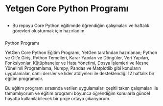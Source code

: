 # Yetgen Core Python Programı

## 
- Bu repoyu Core Python eğitimnde öğrendiğim çalışmaları ve haftalık görevleri oluşturmak için hazırladım.
###
Python Programı


YetGen Core Python Eğitim Programı, YetGen tarafından hazırlanan; Python ve Git’e Giriş, Python Temelleri, Karar Yapıları ve Döngüler, Veri Yapıları, Fonksiyonlar, Kütüphaneler ve Hata Yönetimi, Dosya İşlemleri ve Nesne Yönelimli Programlama, Numpy, Pandas ve Matplotlib gibi konuların uygulamalar, canlı dersler ve lider atölyeleri ile desteklendiği 12 haftalık bir eğitim programıdır.

Bu eğitim programı sırasında verilen uygulamaları çeşitli takım çalışmaları ile tamamlıyorum ve eğitim programı boyunca öğrendiğim konularla güncel hayatta kullanılabilecek bir proje ortaya çıkarıyorum.



